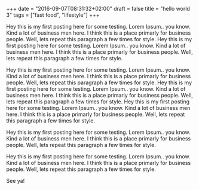 +++
date = "2016-09-07T08:31:32+02:00"
draft = false
title = "hello world 3"
tags = ["fast food", "lifestyle"]
+++

Hey this is my first posting here for some testing. Lorem Ipsum.. you know.
Kind a lot of business men here. I think this is a place primarly for
business people. Well, lets repeat this paragraph a few times for style.
Hey this is my first posting here for some testing. Lorem Ipsum.. you know.
Kind a lot of business men here. I think this is a place primarly for
business people. Well, lets repeat this paragraph a few times for style.

Hey this is my first posting here for some testing. Lorem Ipsum.. you know.
Kind a lot of business men here. I think this is a place primarly for
business people. Well, lets repeat this paragraph a few times for style.
Hey this is my first posting here for some testing. Lorem Ipsum.. you know.
Kind a lot of business men here. I think this is a place primarly for
business people. Well, lets repeat this paragraph a few times for style.
Hey this is my first posting here for some testing. Lorem Ipsum.. you know.
Kind a lot of business men here. I think this is a place primarly for
business people. Well, lets repeat this paragraph a few times for style.

Hey this is my first posting here for some testing. Lorem Ipsum.. you know.
Kind a lot of business men here. I think this is a place primarly for
business people. Well, lets repeat this paragraph a few times for style.

Hey this is my first posting here for some testing. Lorem Ipsum.. you know.
Kind a lot of business men here. I think this is a place primarly for
business people. Well, lets repeat this paragraph a few times for style.

See ya!